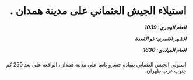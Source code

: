 <h1 dir="rtl">استيلاء الجيش العثماني على مدينة همدان .</h1>

<h5 dir="rtl">العام الهجري:  1039

الشهر القمري: ذو القعدة

العام الميلادي: 1630</h5>

<p dir="rtl">استولى الجيش العثماني بقيادة خسرو باشا على مدينة همدان، الواقعة على بعد 250 كم جنوب غرب طهران.</p></br>
